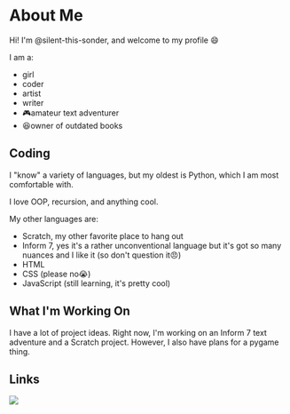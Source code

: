 <h1>About Me</h1>
<p>Hi! I'm @silent-this-sonder, and welcome to my profile 😄</p>

<p>I am a:</p>
<ul>
<li>girl</li>
<li>coder</li>
<li>artist</li>
<li>writer</li>
<li>🎮amateur text adventurer</li>
<li>😆owner of outdated books</li>
</ul>

<h2>Coding</h2>
<p>I "know" a variety of languages, but my oldest is Python, which I am most comfortable with.</p>

<p>I love OOP, recursion, and anything cool.</p>

<p>My other languages are:</p>
<ul>
<li>Scratch, my other favorite place to hang out</li>
<li>Inform 7, yes it's a rather unconventional language but it's got so many nuances and I like it (so don't question it😠)</li>
<li>HTML</li>
<li>CSS (please no😭)</li>
<li>JavaScript (still learning, it's pretty cool)</li>
</ul>

<h2>What I'm Working On</h2>
<p>I have a lot of project ideas.  Right now, I'm working on an Inform 7 text adventure and a Scratch project.  However, I also have plans for a pygame thing.</p>

<h2>Links</h2>
<a href="https://scratch.mit.edu/users/TeenySpoon/"><img src="https://upload.wikimedia.org/wikipedia/commons/thumb/b/b1/Scratch_S.svg/64px-Scratch_S.svg.png"></a>
